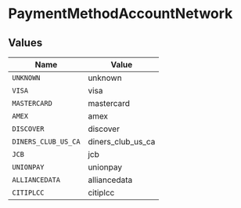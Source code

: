 # PaymentMethodAccountNetwork


## Values

| Name                | Value               |
| ------------------- | ------------------- |
| `UNKNOWN`           | unknown             |
| `VISA`              | visa                |
| `MASTERCARD`        | mastercard          |
| `AMEX`              | amex                |
| `DISCOVER`          | discover            |
| `DINERS_CLUB_US_CA` | diners_club_us_ca   |
| `JCB`               | jcb                 |
| `UNIONPAY`          | unionpay            |
| `ALLIANCEDATA`      | alliancedata        |
| `CITIPLCC`          | citiplcc            |